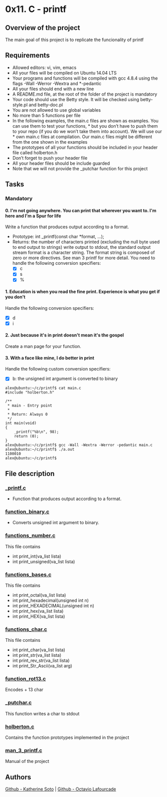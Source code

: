 # 0x11. C - printf

## Overview of the project
The main goal of this project is to replicate the funcionality of printf

## Requirements

* Allowed editors: vi, vim, emacs
* All your files will be compiled on Ubuntu 14.04 LTS
* Your programs and functions will be compiled with gcc 4.8.4 using the flags -Wall -Werror -Wextra and *-pedantic
* All your files should end with a new line
* A README.md file, at the root of the folder of the project is mandatory
* Your code should use the Betty style. It will be checked using betty-style.pl and betty-doc.pl
* You are not allowed to use global variables
* No more than 5 functions per file
* In the following examples, the main.c files are shown as examples. You can use them to test your functions, * but you don’t have to push them to your repo (if you do we won’t take them into account). We will use our * own main.c files at compilation. Our main.c files might be different from the one shown in the examples
* The prototypes of all your functions should be included in your header file called holberton.h
* Don’t forget to push your header file
* All your header files should be include guarded
* Note that we will not provide the _putchar function for this project

## Tasks
### Mandatory

#### 0. I'm not going anywhere. You can print that wherever you want to. I'm here and I'm a Spur for life

Write a function that produces output according to a format.

* Prototype: int _printf(const char *format, ...);
* Returns: the number of characters printed (excluding the null byte used to end output to strings) write output to stdout, the standard output stream format is a character string. The format string is composed of zero or more directives. See man 3 printf for more detail. You need to handle the following conversion specifiers:
  - [x] c
  - [x] s
  - [x] %

#### 1. Education is when you read the fine print. Experience is what you get if you don't
Handle the following conversion specifiers:
  - [x] d
  - [x] i

#### 2. Just because it's in print doesn't mean it's the gospel
Create a man page for your function.

#### 3. With a face like mine, I do better in print
Handle the following custom conversion specifiers:
  - [x] b: the unsigned int argument is converted to binary
```
alex@ubuntu:~/c/printf$ cat main.c
#include "holberton.h"

/**
 * main - Entry point
 *
 * Return: Always 0
 */
int main(void)
{
    _printf("%b\n", 98);
    return (0);
}
alex@ubuntu:~/c/printf$ gcc -Wall -Wextra -Werror -pedantic main.c
alex@ubuntu:~/c/printf$ ./a.out
1100010
alex@ubuntu:~/c/printf$
```
## File description
### [_printf.c](_printf.c)
* Function that produces output according to a format.
### [function_binary.c](function_binary.c)
* Converts unsigned int argument to binary.
### [functions_number.c](functions_number.c)
This file contains
* int print_int(va_list lista)
* int print_unsigned(va_list lista)
### [functions_bases.c](functions_bases.c)
This file contains
* int print_octal(va_list lista)
* int	print_hexadecimal(unsigned int n)
* int	print_HEXADECIMAL(unsigned int n)
* int print_hex(va_list lista)
* int print_HEX(va_list lista)
### [functions_char.c](functions_char.c)
This file contains
* int print_char(va_list lista)
* int print_str(va_list lista)
* int print_rev_str(va_list lista)
* int print_Str_Ascii(va_list arg)
### [function_rot13.c](function_rot13.c)
Encodes + 13 char
### [_putchar.c](_putchar.c)
This function writes a char to stdout
### [holberton.c](holberton.c)
Contains the function prototypes implemented in the project
### [man_3_printf.c](man_3_printf.c)
Manual of the project

## Authors
[Github - Katherine Soto](https://github.com/kateincoding) |
[Github - Octavio Lafourcade](https://github.com/tavolafourcade)